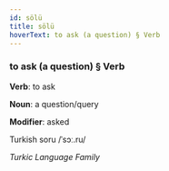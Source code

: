 ```yaml
---
id: sölü
title: sölü
hoverText: to ask (a question) § Verb
---
```


### to ask (a question) § Verb

**Verb**: to ask

**Noun**: a question/query

**Modifier**: asked

Turkish soru /ˈsɔː.ru/

*Turkic Language Family*